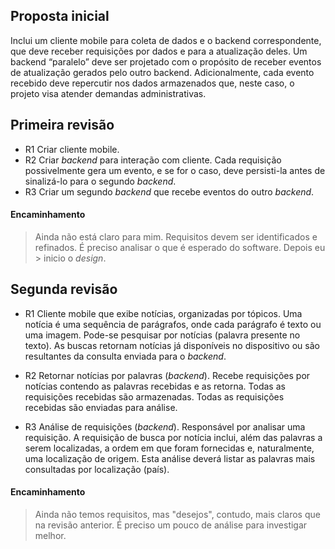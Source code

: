 ## Proposta inicial

Inclui um cliente mobile para coleta de dados e o backend correspondente, que deve receber requisições por dados e para a atualização deles. Um backend “paralelo” deve ser projetado com o propósito de receber eventos de atualização gerados pelo outro backend. Adicionalmente, cada evento recebido deve repercutir nos dados armazenados que, neste caso, o projeto visa atender demandas
administrativas.

## Primeira revisão 

- R1 Criar cliente mobile.
- R2 Criar _backend_ para interação com cliente. Cada requisição possivelmente gera um evento, e se for o caso, deve persisti-la antes de sinalizá-lo para o segundo _backend_.
- R3 Criar um segundo _backend_ que recebe eventos do outro _backend_. 

#### Encaminhamento
> Ainda não está claro para mim. Requisitos devem ser identificados e refinados. É preciso analisar o que é esperado do software. Depois eu > inicio o _design_. 

## Segunda revisão

- R1 Cliente mobile que exibe notícias, organizadas por tópicos. Uma notícia é uma sequência de parágrafos, onde cada parágrafo é texto ou uma imagem. Pode-se pesquisar por notícias (palavra presente no texto). As buscas retornam notícias já disponíveis no dispositivo ou são resultantes da consulta enviada para o _backend_. 

- R2 Retornar notícias por palavras (_backend_). Recebe requisições por notícias contendo as palavras recebidas e as retorna. Todas as requisições recebidas são armazenadas. Todas as requisições recebidas são enviadas para análise.

- R3 Análise de requisições (_backend_). Responsável por analisar uma requisição. A requisição de busca por notícia inclui, além das palavras a serem localizadas, a ordem em que foram fornecidas e, naturalmente, uma localização de origem. Esta análise deverá listar as palavras mais consultadas por localização (país).

#### Encaminhamento

> Ainda não temos requisitos, mas "desejos", contudo, mais claros que na revisão anterior. É preciso um pouco de análise para investigar melhor.
